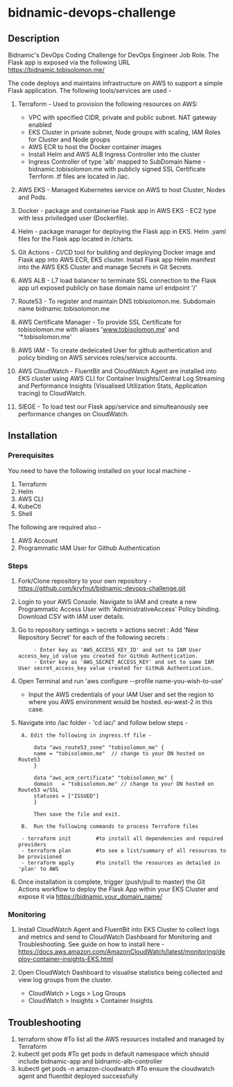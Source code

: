 # bidnamic-devops-challenge

## Description
Bidnamic's DevOps Coding Challenge for DevOps Engineer Job Role. The Flask app is exposed via the following URL https://bidnamic.tobisolomon.me/ 

The code deploys and maintains infrastructure on AWS to support a simple Flask application. The following tools/services are used -

1. Terraform - Used to provision the following resources on AWS:
    - VPC with specified CIDR, private and public subnet. NAT gateway enabled
    - EKS Cluster in private subnet, Node groups with scaling, IAM Roles for Cluster and Node groups
    - AWS ECR to host the Docker container images
    - Install Helm and AWS ALB Ingress Controller into the cluster
    - Ingress Controller of type 'alb' mapped to SubDomain Name - bidnamic.tobisolomon.me with publicly signed SSL Certificate
   Terrform .tf files are located in /iac.

2. AWS EKS - Managed Kubernetes service on AWS to host Cluster, Nodes and Pods.

3. Docker - package and containerise Flask app in AWS EKS - EC2 type with less priviledged user (Dockerfile).

4. Helm - package manager for deploying the Flask app in EKS. Helm .yaml files for the Flask app located in /charts.

5. Git Actions - CI/CD tool for building and deploying Docker image and Flask app into AWS ECR, EKS clsuter. Install Flask app Helm manifest into the AWS EKS Cluster and manage Secrets in Git Secrets.

6. AWS ALB - L7 load balancer to terminate SSL connection to the Flask app url exposed publicly on base domain name url endpoint '/' 

7. Route53 - To register and maintain DNS tobisolomon.me. Subdomain name bidnamic.tobisolomon.me

8. AWS Certificate Manager - To provide SSL Certificate for tobisolomon.me with aliases 'www.tobisolomon.me' and '*.tobisolomon.me'

9. AWS IAM - To create dedeicated User for github authentication and policy binding on AWS services roles/service accounts.

10. AWS CloudWatch - FluentBit and CloudWatch Agent are installed into EKS cluster using AWS CLI for Container Insights/Central Log Streaming and Performance Insights (Visualised Utilization Stats, Application tracing) to CloudWatch.

11. SIEGE - To load test our Flask app/service and simulteanously see performance changes on CloudWatch.


## Installation
### Prerequisites 
You need to have the following installed on your local machine -

1. Terraform
2. Helm
3. AWS CLI
5. KubeCtl
6. Shell 

The following are required also -

1. AWS Account
2. Programmatic IAM User for Github Authentication
 

### Steps
1. Fork/Clone repository to your own repository - https://github.com/kryfnut/bidnamic-devops-challenge.git
    
2. Login to your AWS Console. Navigate to IAM and create a new Programmatic Access User with 'AdministrativeAccess' Policy binding. Download CSV with IAM user details.
    
3. Go to repository settings > secrets > actions secret :
         Add 'New Repository Secret' for each of the following secrets :

            - Enter key as 'AWS_ACCESS_KEY_ID' and set to IAM User access_key_id value you created for GitHub Authentication. 
            - Enter key as 'AWS_SECRET_ACCESS_KEY' and set to same IAM User secret_access_key value created for GitHub Authentication.

4. Open Terminal and run 'aws configure --profile name-you-wish-to-use'
    - Input the AWS credentials of your IAM User and set the region to where you AWS environment would be hosted. eu-west-2 in this case.
    
5. Navigate into /iac folder - 'cd iac/' and follow below steps -

        A. Edit the following in ingress.tf file -
    
            data "aws_route53_zone" "tobisolomon_me" {
            name = "tobisolomon.me"  // change to your DN hosted on Route53
            }

            data "aws_acm_certificate" "tobisolomon_me" {
            domain   = "tobisolomon.me" // change to your DN hosted on Route53 w/SSL
            statuses = ["ISSUED"]
            }                

            Then save the file and exit.

        B.  Run the following commands to process Terraform files

        - terraform init        #to install all dependencies and required providers
        - terraform plan        #to see a list/summary of all resources to be provisioned
        - terraform apply       #to install the resources as detailed in 'plan' to AWS

6. Once installation is complete, trigger (push/pull to master) the Git Actions workflow to deploy the Flask App within your EKS Cluster and expose it via https://bidnamic.your_domain_name/

### Monitoring
    
1. Install CloudWatch Agent and FluentBit into EKS Cluster to collect logs and metrics and send to CloudWatch Dashboard for Monitoring and Troubleshooting. See guide on how to install here - https://docs.aws.amazon.com/AmazonCloudWatch/latest/monitoring/deploy-container-insights-EKS.html

2. Open CloudWatch Dashboard to visualise statistics being collected and view log groups from the cluster.
    - CloudWatch > Logs > Log Groups
    - CloudWatch > Insights > Container Insights

## Troubleshooting

1. terraform show #To list all the AWS resources installed and managed by Terraform
2. kubectl get pods  #To get pods in default namespace which should include bidnamic-app and bidnamic-alb-controller
3. kubectl get pods -n amazon-cloudwatch #To ensure the cloudwatch agent and fluentbit deployed successfully


